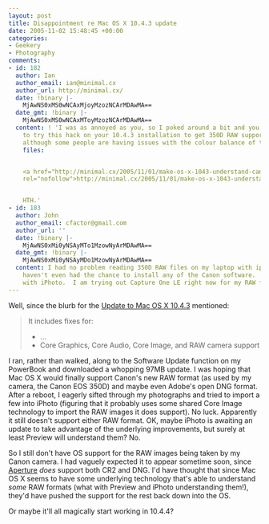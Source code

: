 ```yaml
---
layout: post
title: Disappointment re Mac OS X 10.4.3 update
date: 2005-11-02 15:48:45 +00:00
categories:
- Geekery
- Photography
comments:
- id: 182
  author: Ian
  author_email: ian@minimal.cx
  author_url: http://minimal.cx/
  date: !binary |-
    MjAwNS0xMS0wNCAxMjoyMzozNCArMDAwMA==
  date_gmt: !binary |-
    MjAwNS0xMS0wNCAxMToyMzozNCArMDAwMA==
  content: ! 'I was as annoyed as you, so I poked around a bit and you might like
    to try this hack on your 10.4.3 installation to get 350D RAW support enabled,
    although some people are having issues with the colour balance of the converted
    files:


    <a href="http://minimal.cx/2005/11/01/make-os-x-1043-understand-canon-eos-350d-raw-files/"
    rel="nofollow">http://minimal.cx/2005/11/01/make-os-x-1043-understand-canon-eos-350d-raw-files/</a>


    HTH.'
- id: 183
  author: John
  author_email: cfactor@gmail.com
  author_url: ''
  date: !binary |-
    MjAwNS0xMi0yNSAyMTo1MzowNyArMDAwMA==
  date_gmt: !binary |-
    MjAwNS0xMi0yNSAyMDo1MzowNyArMDAwMA==
  content: I had no problem reading 350D RAW files on my laptop with iphoto.  I still
    haven't even had the chance to install any of the Canon software.  It just worked
    with iPhoto.  I am trying out Capture One LE right now for my RAW files, though.
---
```

Well, since the blurb for the <a href="http://www.apple.com/support/downloads/macosxupdate1043.html">Update to Mac OS X 10.4.3</a> mentioned:

<blockquote>
It includes fixes for:
<ul>
  <li>...</li>
  <li>Core Graphics, Core Audio, Core Image, and RAW camera support</li>
</ul>
</blockquote>

I ran, rather than walked, along to the Software Update function on my PowerBook and downloaded a whopping 97MB update.  I was hoping that Mac OS X would finally support Canon's new RAW format (as used by my camera, the Canon EOS 350D) and maybe even Adobe's open DNG format.  After a reboot, I eagerly sifted through my photographs and tried to import a few into iPhoto (figuring that it probably uses some shared Core Image technology to import the RAW images it does support).  No luck.  Apparently it still doesn't support either RAW format.  OK, maybe iPhoto is awaiting an update to take advantage of the underlying improvements, but surely at least Preview will understand them?  No.

So I still don't have OS support for the RAW images being taken by my Canon camera.  I had vaguely expected it to appear sometime soon, since <a href="http://www.apple.com/aperture/">Aperture</a> <em>does</em> support both CR2 and DNG.  I'd have thought that since Mac OS X seems to have some underlying technology that's able to understand <em>some</em> RAW formats (what with Preview and iPhoto understanding them!), they'd have pushed the support for the rest back down into the OS.

Or maybe it'll all magically start working in 10.4.4?
